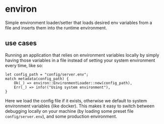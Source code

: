 # environ
Simple environment loader/setter that loads desired env variables from a file and inserts them into the runtime environment.

## use cases
Running an application that relies on environment variables locally by simply having those variables in a file instead of setting your system environment every time, like so:

```
let config_path = "config/server.env";
match metadata(config_path) {
    Ok(_) => environ::EnvironmentLoader::new(config_path),
    Err(_) => info!("Using system environment"),
}
```
Here we load the config file if it exists, otherwise we default to system environment variables (like docker). This makes it easy to switch between debugging locally on your machine (by loading some preset file `config/server.env`), and some production environment.